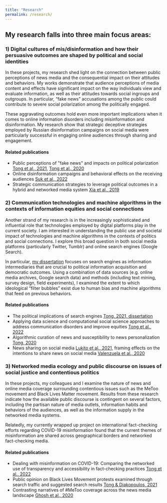 ```yaml
---
title: "Research"
permalink: /research/
---
```


## My research falls into three main focus areas: 

### 1) Digital cultures of mis/disinformation and how their persuasive outcomes are shaped by political and social identities

  In these projects, my research shed light on the connection between public perceptions of news media and the consequential impact on their attitudes and behaviors. My works demonstrate that audience perceptions of media content and effects have significant impact on the way individuals view and evaluate information, as well as their attitudes towards social ingroups and outgroups. In particular, “fake news” accusations among the public could contribute to severe social polarization among the politically engaged. 

  These aggravating outcomes hold even more important implications when it comes to online information disorders including misinformation and disinformation. My research show that strategic deceptive strategies employed by Russian disinformation campaigns on social media were particularly successful in engaging online audiences through sharing and engagement. 

#### Related publications

  * Public perceptions of "fake news" and impacts on political polarization [Tong et al., 2021](https://doi.org/10.29105/rcp3-1), [Tong et al., 2020](https://doi.org/10.1080/15205436.2020.1789661) 
  * Online disinformation campaigns and behavioral effects on the receiving audiences [Suk et al., 2022](https://osf.io/dvnjm)
  * Strategic communication strategies to leverage political outcomes in a hybrid and networked media system [Xia et al., 2019](https://doi.org/10.1080/1369118X.2019.1621921)

### 2) Communication technologies and machine algorithms in the contexts of information equities and social connections

  Another strand of my research is in the increasingly sophisticated and influential role that technologies employed by digital platforms play in the current society. I am interested in understanding the public use and societal impact of technologies and machine algorithms in the contexts of politics and social connections. I explore this broad question in both social media platforms (particularly Twitter, Tumblr) and online search engines (Google Search). 

  In particular, [my dissertation](https://chautong.github.io/publications/dissertation_md.html) focuses on search engines as information intermediaries that are crucial to political information acquisition and democratic outcomes. Using a combination of data sources (e.g. online media archives, Google search data) and methods (including text mining, survey design, field experiments), I examined the extent to which ideological “filter bubbles” exist due to human bias and machine algorithms that feed on previous behaviors. 

#### Related publications

* The political implications of search engines [Tong, 2021, dissertation](http://chautong.github.io/files/dissertation.pdf)
* Applying data science and computational social science approaches to address communication disorders and improve equities [Tong et al., 2022](http://chautong.github.io/files/Tong_2022.pdf)
* Algorithmic curation of news and susceptibility to news personalization [Tong, 2020](https://www.researchgate.net/publication/343797574_Who_Prefers_Algorithmic_Filtering_of_Political_News_Examining_Individual_and_Partisan_Susceptibility_to_News_Personalization)
* News sharing on social media [Lukito et al., 2021](https://doi.org/10.1177/20563051211019013), framing effects on the intentions to share news on social media [Valenzuela et al., 2020](https://www.researchgate.net/publication/350529918_Framing_Effects_on_Intentions_to_Share_News_on_Social_Media)

### 3) Networked media ecology and public discourse on issues of social justice and contentious politics

  In these projects, my colleagues and I examine the nature of news and online media coverage surrounding contentious issues such as the MeToo movement and Black Lives Matter movement. Results from these research indicate how the available public discourse is contingent on several factors, including the partisan nature of media outlets, information habits and behaviors of the audiences, as well as the information supply in the networked media systems.

  Relatedly, my currently wrapped up project on international fact-checking efforts regarding COVID-19 misinformation found that the current themes of misinformation are shared across geographical borders and networked fact-checking media. 

#### Related publications
  * Dealing with misinformation on COVID-19: Comparing the networked use of transparency and accessibility in fact-checking practices [Tong et al., 2022](https://globalfact9.com/session/138270) 
  * Public opinion on Black Lives Movement protests examined through search traffic and suggested search results [Tong & Diakopoulos, 2021](http://chautong.github.io/files/Tong&Diakopoulos_2021.pdf)
  * Contrasting narratives of #MeToo coverage across the news media landscape [Ghosh et al., 2020](https://doi.org/10.1177/1940161220968081)







